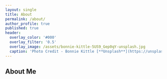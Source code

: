 ```yaml
---
layout: single
title: About
permalink: /about/
author_profile: true
published: true
header:
  overlay_color: '#000'
  overlay_filter: '0.5'
  overlay_image: /assets/bonnie-kittle-5US9_Gep0qY-unsplash.jpg
  caption: 'Photo Credit - Bonnie Kittle [**Unsplash**](https://unsplash.com)'
---
```


## About Me
